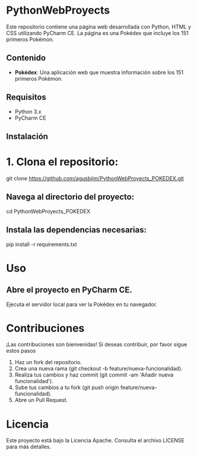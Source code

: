 # PythonWebProyects
Este repositorio contiene una página web desarrollada con Python, HTML y CSS utilizando PyCharm CE. La página es una Pokédex que incluye los 151 primeros Pokémon.


## Contenido
- **Pokédex**: Una aplicación web que muestra información sobre los 151 primeros Pokémon.


## Requisitos
- Python 3.x
- PyCharm CE


## Instalación
# 1. Clona el repositorio:
   git clone https://github.com/agusbjim/PythonWebProyects_POKEDEX.git

## Navega al directorio del proyecto:
cd PythonWebProyects_POKEDEX

## Instala las dependencias necesarias:
pip install -r requirements.txt


# Uso
## Abre el proyecto en PyCharm CE.
Ejecuta el servidor local para ver la Pokédex en tu navegador.


# Contribuciones
¡Las contribuciones son bienvenidas! Si deseas contribuir, por favor sigue estos pasos
1. Haz un fork del repositorio.
2. Crea una nueva rama (git checkout -b feature/nueva-funcionalidad).
3. Realiza tus cambios y haz commit (git commit -am 'Añadir nueva funcionalidad').
4. Sube tus cambios a tu fork (git push origin feature/nueva-funcionalidad).
5. Abre un Pull Request.


# Licencia
Este proyecto está bajo la Licencia Apache. Consulta el archivo LICENSE para más detalles.
